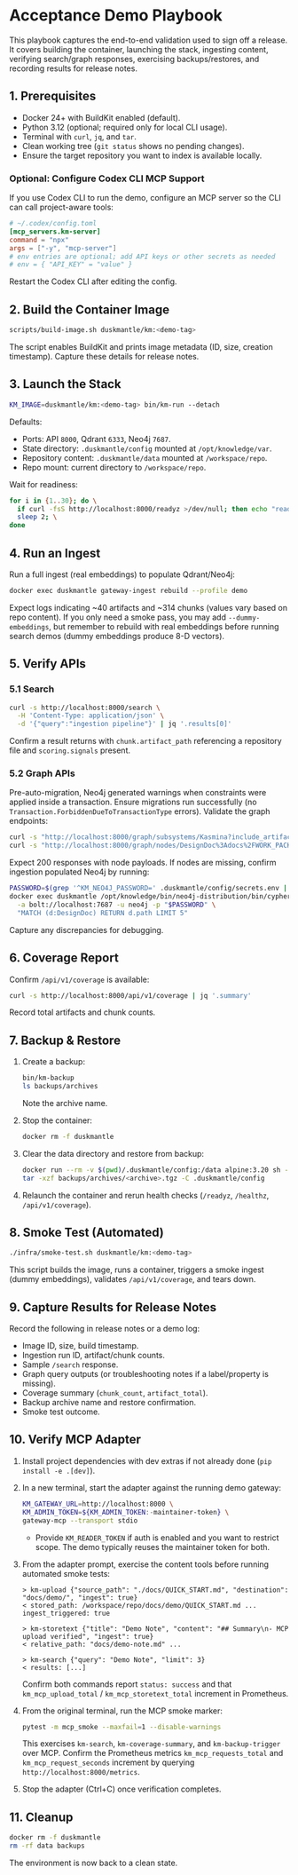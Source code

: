 # Acceptance Demo Playbook

This playbook captures the end-to-end validation used to sign off a release. It covers building the container, launching the stack, ingesting content, verifying search/graph responses, exercising backups/restores, and recording results for release notes.

## 1. Prerequisites

- Docker 24+ with BuildKit enabled (default).
- Python 3.12 (optional; required only for local CLI usage).
- Terminal with `curl`, `jq`, and `tar`.
- Clean working tree (`git status` shows no pending changes).
- Ensure the target repository you want to index is available locally.

### Optional: Configure Codex CLI MCP Support

If you use Codex CLI to run the demo, configure an MCP server so the CLI can call project-aware tools:

```toml
# ~/.codex/config.toml
[mcp_servers.km-server]
command = "npx"
args = ["-y", "mcp-server"]
# env entries are optional; add API keys or other secrets as needed
# env = { "API_KEY" = "value" }
```

Restart the Codex CLI after editing the config.

## 2. Build the Container Image

```bash
scripts/build-image.sh duskmantle/km:<demo-tag>
```

The script enables BuildKit and prints image metadata (ID, size, creation timestamp). Capture these details for release notes.

## 3. Launch the Stack

```bash
KM_IMAGE=duskmantle/km:<demo-tag> bin/km-run --detach
```

Defaults:

- Ports: API `8000`, Qdrant `6333`, Neo4j `7687`.
- State directory: `.duskmantle/config` mounted at `/opt/knowledge/var`.
- Repository content: `.duskmantle/data` mounted at `/workspace/repo`.
- Repo mount: current directory to `/workspace/repo`.

Wait for readiness:

```bash
for i in {1..30}; do \
  if curl -fsS http://localhost:8000/readyz >/dev/null; then echo "ready"; break; fi; \
  sleep 2; \
done
```

## 4. Run an Ingest

Run a full ingest (real embeddings) to populate Qdrant/Neo4j:

```bash
docker exec duskmantle gateway-ingest rebuild --profile demo
```

Expect logs indicating ~40 artifacts and ~314 chunks (values vary based on repo content). If you only need a smoke pass, you may add `--dummy-embeddings`, but remember to rebuild with real embeddings before running search demos (dummy embeddings produce 8-D vectors).

## 5. Verify APIs

### 5.1 Search

```bash
curl -s http://localhost:8000/search \
  -H 'Content-Type: application/json' \
  -d '{"query":"ingestion pipeline"}' | jq '.results[0]'
```

Confirm a result returns with `chunk.artifact_path` referencing a repository file and `scoring.signals` present.

### 5.2 Graph APIs

Pre-auto-migration, Neo4j generated warnings when constraints were applied inside a transaction. Ensure migrations run successfully (no `Transaction.ForbiddenDueToTransactionType` errors). Validate the graph endpoints:

```bash
curl -s "http://localhost:8000/graph/subsystems/Kasmina?include_artifacts=true"
curl -s "http://localhost:8000/graph/nodes/DesignDoc%3Adocs%2FWORK_PACKAGES.md"
```

Expect 200 responses with node payloads. If nodes are missing, confirm ingestion populated Neo4j by running:

```bash
PASSWORD=$(grep '^KM_NEO4J_PASSWORD=' .duskmantle/config/secrets.env | cut -d '=' -f2)
docker exec duskmantle /opt/knowledge/bin/neo4j-distribution/bin/cypher-shell \
  -a bolt://localhost:7687 -u neo4j -p "$PASSWORD" \
  "MATCH (d:DesignDoc) RETURN d.path LIMIT 5"
```

Capture any discrepancies for debugging.

## 6. Coverage Report

Confirm `/api/v1/coverage` is available:

```bash
curl -s http://localhost:8000/api/v1/coverage | jq '.summary'
```

Record total artifacts and chunk counts.

## 7. Backup & Restore

1. Create a backup:

   ```bash
   bin/km-backup
   ls backups/archives
   ```

   Note the archive name.
2. Stop the container:

   ```bash
   docker rm -f duskmantle
   ```

3. Clear the data directory and restore from backup:

   ```bash
   docker run --rm -v $(pwd)/.duskmantle/config:/data alpine:3.20 sh -c "rm -rf /data/*"
   tar -xzf backups/archives/<archive>.tgz -C .duskmantle/config
   ```

4. Relaunch the container and rerun health checks (`/readyz`, `/healthz`, `/api/v1/coverage`).

## 8. Smoke Test (Automated)

```bash
./infra/smoke-test.sh duskmantle/km:<demo-tag>
```

This script builds the image, runs a container, triggers a smoke ingest (dummy embeddings), validates `/api/v1/coverage`, and tears down.

## 9. Capture Results for Release Notes

Record the following in release notes or a demo log:

- Image ID, size, build timestamp.
- Ingestion run ID, artifact/chunk counts.
- Sample `/search` response.
- Graph query outputs (or troubleshooting notes if a label/property is missing).
- Coverage summary (`chunk_count`, `artifact_total`).
- Backup archive name and restore confirmation.
- Smoke test outcome.

## 10. Verify MCP Adapter

1. Install project dependencies with dev extras if not already done (`pip install -e .[dev]`).
2. In a new terminal, start the adapter against the running demo gateway:

   ```bash
   KM_GATEWAY_URL=http://localhost:8000 \
   KM_ADMIN_TOKEN=${KM_ADMIN_TOKEN:-maintainer-token} \
   gateway-mcp --transport stdio
   ```

   - Provide `KM_READER_TOKEN` if auth is enabled and you want to restrict scope. The demo typically reuses the maintainer token for both.
3. From the adapter prompt, exercise the content tools before running automated smoke tests:

   ```
   > km-upload {"source_path": "./docs/QUICK_START.md", "destination": "docs/demo/", "ingest": true}
   < stored_path: /workspace/repo/docs/demo/QUICK_START.md ... ingest_triggered: true

   > km-storetext {"title": "Demo Note", "content": "## Summary\n- MCP upload verified", "ingest": true}
   < relative_path: "docs/demo-note.md" ...

   > km-search {"query": "Demo Note", "limit": 3}
   < results: [...]
   ```

   Confirm both commands report `status: success` and that `km_mcp_upload_total` / `km_mcp_storetext_total` increment in Prometheus.
4. From the original terminal, run the MCP smoke marker:

   ```bash
   pytest -m mcp_smoke --maxfail=1 --disable-warnings
   ```

   This exercises `km-search`, `km-coverage-summary`, and `km-backup-trigger` over MCP. Confirm the Prometheus metrics `km_mcp_requests_total` and `km_mcp_request_seconds` increment by querying `http://localhost:8000/metrics`.
5. Stop the adapter (Ctrl+C) once verification completes.

## 11. Cleanup

```bash
docker rm -f duskmantle
rm -rf data backups
```

The environment is now back to a clean state.
